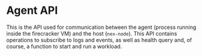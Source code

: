 # Agent API
This is the API used for communication between the agent (process running inside the firecracker VM) and the host (`nex-node`). This API contains operations to subscribe to logs and events, as well as health query and, of course, a function to start and run a workload.
